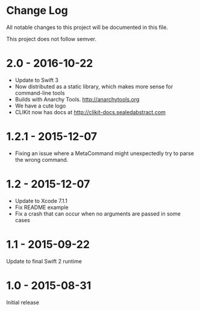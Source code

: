 # Change Log
All notable changes to this project will be documented in this file.

This project does not follow semver.

# 2.0 - 2016-10-22

* Update to Swift 3
* Now distributed as a static library, which makes more sense for command-line tools
* Builds with Anarchy Tools.  http://anarchytools.org
* We have a cute logo
* CLIKit now has docs at http://clikit-docs.sealedabstract.com

# 1.2.1 - 2015-12-07

* Fixing an issue where a MetaCommand might unexpectedly try to parse the wrong command.

# 1.2 - 2015-12-07

* Update to Xcode 7.1.1
* Fix README example
* Fix a crash that can occur when no arguments are passed in some cases


# 1.1 - 2015-09-22

Update to final Swift 2 runtime

# 1.0 - 2015-08-31

Initial release

